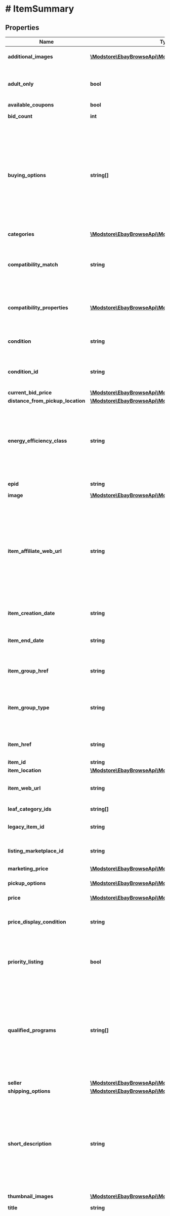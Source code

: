 # # ItemSummary

## Properties

Name | Type | Description | Notes
------------ | ------------- | ------------- | -------------
**additional_images** | [**\Modstore\EbayBrowseApi\Model\Image[]**](Image.md) | An array of containers with the URLs for the images that are in addition to the primary image. The primary image is returned in the &lt;code&gt;image.imageUrl&lt;/code&gt; field. | [optional]
**adult_only** | **bool** | This indicates if the item is for adults only. For more information about adult-only items on eBay, refer to the &lt;a href&#x3D;\&quot;https://www.ebay.com/help/policies/prohibited-restricted-items/adult-items-policy?id&#x3D;4278 \&quot; target&#x3D;\&quot;_blank\&quot;&gt;Adult items policy&lt;/a&gt;. | [optional]
**available_coupons** | **bool** | This boolean attribute indicates if coupons are available for the item. | [optional]
**bid_count** | **int** | This integer value indicates the total number of bids that have been placed for an auction item. This field is only returned for auction items. | [optional]
**buying_options** | **string[]** | A comma separated list of all the purchase options available for the item.&lt;br&gt;&lt;br&gt;&lt;b&gt;Values Returned:&lt;/b&gt;&lt;ul&gt;&lt;li&gt;&lt;code&gt;FIXED_PRICE&lt;/code&gt;&lt;br&gt;Indicates the buyer can purchase the item for a set price using the &lt;i&gt;Buy It Now&lt;/i&gt; button.&lt;/li&gt;&lt;li&gt;&lt;code&gt;AUCTION&lt;/code&gt;&lt;br&gt;Indicates the buyer can place a bid for the item. After the first bid is placed, this becomes a live auction item and is the only buying option for this item.&lt;/li&gt;&lt;li&gt;&lt;code&gt;BEST_OFFER&lt;/code&gt;&lt;br&gt;Items where the buyer can send the seller a price they are willing to pay for the item. The seller can accept, reject, or send a counter offer. For additional information about Best Offer, refer to &lt;a href&#x3D;\&quot;https://www.ebay.com/help/selling/listings/selling-buy-now/adding-best-offer-listing?id&#x3D;4144 \&quot; target&#x3D;\&quot;_blank\&quot;&gt;Adding Best Offer to your listing and sending offers to buyers&lt;/a&gt;.&lt;/li&gt;&lt;li&gt;&lt;code&gt;CLASSIFIED_AD&lt;/code&gt;&lt;br&gt;Indicates that the final sales transaction is to be completed outside of the eBay environment.&lt;/li&gt;&lt;/ul&gt; | [optional]
**categories** | [**\Modstore\EbayBrowseApi\Model\Category[]**](Category.md) | This array returns the name and ID of each category associated with the item, including top level, branch, and leaf categories. | [optional]
**compatibility_match** | **string** | This indicates how well an item matches the &lt;code&gt;compatibility_filter&lt;/code&gt; product attributes.&lt;br&gt;&lt;br&gt;&lt;b&gt;Valid Values:&lt;/b&gt;&lt;ul&gt;&lt;li&gt;&lt;code&gt;EXACT&lt;/code&gt;&lt;/li&gt;&lt;li&gt;&lt;code&gt;POSSIBLE&lt;/li&gt;&lt;/ul&gt; For implementation help, refer to &lt;a href&#x3D;&#39;https://developer.ebay.com/api-docs/buy/browse/types/gct:CompatibilityMatchEnum&#39;&gt;eBay API documentation&lt;/a&gt; | [optional]
**compatibility_properties** | [**\Modstore\EbayBrowseApi\Model\CompatibilityProperty[]**](CompatibilityProperty.md) | This container returns only the product attributes that are compatible with the item. These attributes were specified in the &lt;code&gt;compatibility_filter&lt;/code&gt; in the request. This means that if you passed in 5 attributes and only 4 are compatible, only those 4 are returned. If none of the attributes are compatible, this container is not returned. | [optional]
**condition** | **string** | The text describing the condition of the item, such as &lt;b&gt;New&lt;/b&gt; or &lt;b&gt;Used&lt;/b&gt;. For a list of condition names, refer to &lt;a href&#x3D;\&quot;/devzone/finding/callref/enums/conditionIdList.html \&quot; target&#x3D;\&quot;_blank\&quot;&gt;Item Condition IDs and Names&lt;/a&gt;. | [optional]
**condition_id** | **string** | The identifier of the condition of the item. For example, &lt;code&gt;1000&lt;/code&gt; is the identifier for &lt;code&gt;NEW&lt;/code&gt;. For a list of condition names and IDs, refer to &lt;a href&#x3D;\&quot;/devzone/finding/callref/enums/conditionIdList.html \&quot; target&#x3D;\&quot;_blank\&quot;&gt;Item Condition IDs and Names&lt;/a&gt;. | [optional]
**current_bid_price** | [**\Modstore\EbayBrowseApi\Model\ConvertedAmount**](ConvertedAmount.md) |  | [optional]
**distance_from_pickup_location** | [**\Modstore\EbayBrowseApi\Model\TargetLocation**](TargetLocation.md) |  | [optional]
**energy_efficiency_class** | **string** | This indicates the &lt;a href&#x3D;\&quot;https://en.wikipedia.org/wiki/European_Union_energy_label \&quot; target&#x3D;\&quot;_blank\&quot;&gt;European energy efficiency&lt;/a&gt; rating (EEK) of the item. Energy efficiency ratings apply to products listed by commercial vendors in electronics categories only. &lt;br&gt;&lt;br&gt;Currently, this field is only applicable for the Germany site, and is returned only if the seller specifies the energy efficiency rating through item specifics at listing time. Rating values include &lt;code&gt;A+++&lt;/code&gt;, &lt;code&gt;A++&lt;/code&gt;, &lt;code&gt;A+&lt;/code&gt;, &lt;code&gt;A&lt;/code&gt;, &lt;code&gt;B&lt;/code&gt;, &lt;code&gt;C&lt;/code&gt;, &lt;code&gt;D&lt;/code&gt;, &lt;code&gt;E&lt;/code&gt;, &lt;code&gt;F&lt;/code&gt;, and &lt;code&gt;G&lt;/code&gt;. | [optional]
**epid** | **string** | An ePID is the eBay product identifier of a product from the eBay product catalog.  This indicates the product in which the item belongs. | [optional]
**image** | [**\Modstore\EbayBrowseApi\Model\Image**](Image.md) |  | [optional]
**item_affiliate_web_url** | **string** | The URL to the View Item page of the item which includes the affiliate tracking ID.&lt;br&gt;&lt;br&gt;&lt;span class&#x3D;\&quot;tablenote\&quot;&gt;&lt;b&gt;Note:&lt;/b&gt; In order to receive commissions on sales, eBay Partner Network affiliates must use this URL to forward buyers to the listing on the eBay marketplace.&lt;/span&gt;&lt;br&gt;The &lt;code&gt;itemAffiliateWebUrl&lt;/code&gt; is returned only if:&lt;ul&gt;&lt;li&gt;The marketplace through which the item is being viewed is part of the eBay Partner Network. Currently Singapore (&lt;code&gt;EBAY_SG&lt;/code&gt;) is &lt;b&gt;not&lt;/b&gt; supported.&lt;br&gt;&lt;br&gt;For additional information, refer to &lt;a href&#x3D;\&quot;https://partnerhelp.ebay.com/helpcenter/s/article/countries-available-as-a-program-in-EPN?language&#x3D;en_US \&quot; target&#x3D;\&quot;_blank\&quot;&gt;eBay Partner Network&lt;/a&gt;.&lt;/li&gt;&lt;li&gt;The seller enables affiliate tracking for the item by including the &lt;code&gt;&lt;a href&#x3D;\&quot;/api-docs/buy/static/api-browse.html#Headers\&quot;&gt;X-EBAY-C-ENDUSERCTX&lt;/a&gt;&lt;/code&gt; request header in the method.&lt;/li&gt;&lt;/ul&gt; | [optional]
**item_creation_date** | **string** | The date and time when the item listing was created. This value is returned in UTC format (yyyy-MM-ddThh:mm:ss.sssZ), which you can convert into the local time of the buyer. | [optional]
**item_end_date** | **string** | The date and time up to which the item can be purchased. This value is returned in UTC format (yyyy-MM-ddThh:mm:ss.sssZ), which you can convert into the local time of the buyer.&lt;br&gt;&lt;br&gt;&lt;span class&#x3D;\&quot;tablenote\&quot;&gt;&lt;b&gt;Note:&lt;/b&gt; This field is not returned for Good &#39;Til Cancelled (GTC) listings.&lt;/span&gt; | [optional]
**item_group_href** | **string** | The HATEOAS reference of the parent page of the item group. An item group is an item that has various aspect differences, such as color, size, storage capacity, etc.&lt;br&gt;&lt;br&gt;&lt;span class&#x3D;\&quot;tablenote\&quot;&gt;&lt;b&gt;Note:&lt;/b&gt; This field is returned only for item groups.&lt;/span&gt; | [optional]
**item_group_type** | **string** | The indicates the item group type. An item group is an item that has various aspect differences, such as color, size, storage capacity, etc. &lt;br&gt;&lt;br&gt;Currently only the &lt;code&gt;SELLER_DEFINED_VARIATIONS&lt;/code&gt; is supported and indicates this is an item group created by the seller.&lt;br&gt;&lt;br&gt;&lt;span class&#x3D;\&quot;tablenote\&quot;&gt;&lt;b&gt;Note:&lt;/b&gt; This field is returned only for item groups.&lt;/span&gt; | [optional]
**item_href** | **string** | The URI for the Browse API &lt;a href&#x3D;\&quot;/api-docs/buy/browse/resources/item/methods/getItem\&quot; target&#x3D;\&quot;_blank\&quot;&gt;getItem&lt;/a&gt; method, which can be used to retrieve more details about items in the search results. | [optional]
**item_id** | **string** | The unique RESTful identifier of the item. | [optional]
**item_location** | [**\Modstore\EbayBrowseApi\Model\ItemLocationImpl**](ItemLocationImpl.md) |  | [optional]
**item_web_url** | **string** | The URL to the View Item page of the item. This enables you to include a \&quot;Report Item on eBay\&quot; hyperlink that takes the buyer to the View Item page on eBay. From there they can report any issues regarding this item to eBay. | [optional]
**leaf_category_ids** | **string[]** | The leaf category IDs of the item. When the item belongs to two leaf categories, the ID values are returned in the order primary, secondary. | [optional]
**legacy_item_id** | **string** | The unique identifier of the eBay listing that contains the item. This is the traditional/legacy ID that is often seen in the URL of the listing View Item page. | [optional]
**listing_marketplace_id** | **string** | The ID of the eBay marketplace on which the seller listed the item. For implementation help, refer to &lt;a href&#x3D;&#39;https://developer.ebay.com/api-docs/buy/browse/types/ba:MarketplaceIdEnum&#39;&gt;eBay API documentation&lt;/a&gt; | [optional]
**marketing_price** | [**\Modstore\EbayBrowseApi\Model\MarketingPrice**](MarketingPrice.md) |  | [optional]
**pickup_options** | [**\Modstore\EbayBrowseApi\Model\PickupOptionSummary[]**](PickupOptionSummary.md) | This container returns the local pickup options available to the buyer. This container is returned only if the user is searching for local pickup items and set the local pickup filters in the method request. | [optional]
**price** | [**\Modstore\EbayBrowseApi\Model\ConvertedAmount**](ConvertedAmount.md) |  | [optional]
**price_display_condition** | **string** | Indicates when in the buying flow the item&#39;s price can appear for minimum advertised price (MAP) items, which is the lowest price a retailer can advertise/show for this item. For implementation help, refer to &lt;a href&#x3D;&#39;https://developer.ebay.com/api-docs/buy/browse/types/gct:PriceDisplayConditionEnum&#39;&gt;eBay API documentation&lt;/a&gt; | [optional]
**priority_listing** | **bool** | This field is returned as &lt;code&gt;true&lt;/code&gt; if the listing is part of a Promoted Listing campaign. Promoted Listings are available to &lt;b&gt;Above Standard&lt;/b&gt; and &lt;b&gt;Top Rated&lt;/b&gt; sellers with recent sales activity.&lt;br&gt;&lt;br&gt;&lt;span class&#x3D;\&quot;tablenote\&quot;&gt;&lt;b&gt;Note:&lt;/b&gt; Priority Listing is returned only with a Best Match sort and will not be returned for other sort options.&lt;/span&gt; | [optional]
**qualified_programs** | **string[]** | An array of the qualified programs available for the item, such as &lt;code&gt;EBAY_PLUS&lt;/code&gt;, &lt;code&gt;AUTHENTICITY_GUARANTEE&lt;/code&gt;, and &lt;code&gt;AUTHENTICITY_VERIFICATION&lt;/code&gt;.&lt;br&gt;&lt;br&gt;eBay Plus is a premium account option for buyers, which provides benefits such as fast, free domestic shipping and free returns on selected items. Top-Rated eBay sellers must opt in to eBay Plus to be able to offer the program on qualifying listings. Sellers must commit to next-day delivery of those items.&lt;br&gt;&lt;br&gt;&lt;span class&#x3D;\&quot;tablenote\&quot;&gt;&lt;b&gt;Note: &lt;/b&gt; eBay Plus is available only to buyers in the Germany, Austria, and Australia marketplaces.&lt;/span&gt;&lt;br&gt;&lt;br&gt;The eBay &lt;a href&#x3D;\&quot;https://pages.ebay.com/authenticity-guarantee/ \&quot; target&#x3D;\&quot;_blank\&quot;&gt;Authenticity Guarantee&lt;/a&gt; program enables third-party authenticators to perform authentication verification inspections on items such as watches and sneakers. | [optional]
**seller** | [**\Modstore\EbayBrowseApi\Model\Seller**](Seller.md) |  | [optional]
**shipping_options** | [**\Modstore\EbayBrowseApi\Model\ShippingOptionSummary[]**](ShippingOptionSummary.md) | This container returns the shipping options available to ship the item. | [optional]
**short_description** | **string** | This text string is derived from the item condition and the item aspects (such as size, color, capacity, model, brand, etc.) Sometimes the title does not provide enough information but the description is too big. Surfacing the &lt;code&gt;shortDescription&lt;/code&gt; can often provide buyers with the additional information that could help them make a buying decision.&lt;br&gt;&lt;br&gt;For example:&lt;pre&gt;\&quot;&lt;b&gt;title&lt;/b&gt;\&quot;: \&quot;Petrel U42W FPV Drone RC Quadcopter w/HD Camera Live Video One Key Off / Landing\&quot;,&lt;br&gt;\&quot;&lt;b&gt;shortDescription&lt;/b&gt;\&quot;: \&quot;1 U42W Quadcopter. Syma X5SW-V3 Wifi FPV RC Drone Quadcopter 2.4Ghz 6-Axis Gyro with Headless Mode. Syma X20 Pocket Drone 2.4Ghz Mini RC Quadcopter Headless Mode Altitude Hold. One Key Take Off / Landing function: allow beginner to easy to fly the drone without any skill.\&quot;,&lt;/pre&gt;&lt;br&gt;&lt;b&gt;Restriction:&lt;/b&gt; This field is returned by the &lt;b&gt;search&lt;/b&gt; method only when &lt;code&gt;fieldgroups&lt;/code&gt; &#x3D; &lt;code&gt;EXTENDED&lt;/code&gt;. | [optional]
**thumbnail_images** | [**\Modstore\EbayBrowseApi\Model\Image[]**](Image.md) | An array of thumbnail images for the item. | [optional]
**title** | **string** | The seller-created title of the item.&lt;br&gt;&lt;br&gt;&lt;b&gt;Maximum Length:&lt;/b&gt; 80 characters | [optional]
**top_rated_buying_experience** | **bool** | This indicates if the item is a top-rated plus item. There are three benefits of a top-rated plus item: a  minimum 30-day money-back return policy; shipping the item in 1 business day with tracking provided; and the added comfort of knowing that this item is from an experienced seller with the highest buyer ratings. For more information, refer to &lt;a href&#x3D;\&quot;https://pages.ebay.com/topratedplus/index.html \&quot; target&#x3D;\&quot;_blank\&quot;&gt;Look for Top Rated Plus Items&lt;/a&gt; and &lt;a href&#x3D;\&quot;https://www.ebay.com/help/selling/seller-levels-performance-standards/seller-levels-performance-standards?id&#x3D;4080 \&quot; target&#x3D;\&quot;_blank\&quot;&gt;Seller performance overview&lt;/a&gt;. | [optional]
**tyre_label_image_url** | **string** | The URL to the image that shows the information on the tyre label. | [optional]
**unit_price** | [**\Modstore\EbayBrowseApi\Model\ConvertedAmount**](ConvertedAmount.md) |  | [optional]
**unit_pricing_measure** | **string** | The designation, such as size, weight, volume, count, etc., that was used to specify the quantity of the item. This helps buyers compare prices.&lt;br&gt;&lt;br&gt;For example, the following tells the buyer that the item is 7.99 per 100 grams.&lt;pre&gt;\&quot;unitPricingMeasure\&quot;: \&quot;100g\&quot;,&lt;br&gt; \&quot;unitPrice\&quot;: {&lt;br&gt;&amp;nbsp;&amp;nbsp;\&quot;value\&quot;: \&quot;7.99\&quot;,&lt;br&gt;&amp;nbsp;&amp;nbsp;\&quot;currency\&quot;: \&quot;GBP\&quot;&lt;/pre&gt; | [optional]
**watch_count** | **int** | The number of users that have added the item to their watch list.&lt;br&gt;&lt;br&gt;&lt;span class&#x3D;\&quot;tablenote\&quot;&gt;&lt;b&gt;Note:&lt;/b&gt; This field is restricted to applications that have been granted permission to access this feature. You must submit an &lt;a href&#x3D;\&quot;/my/support/tickets?tab&#x3D;app-check \&quot; target&#x3D;\&quot;_blank\&quot;&gt;App Check ticket&lt;/a&gt; to request this access. In the App Check form, add a note to the &lt;b&gt;Application Title/Summary&lt;/b&gt; and/or &lt;b&gt;Application Details&lt;/b&gt; fields indicating that you want access to Watch Count data in the Browse API.&lt;/span&gt; | [optional]

[[Back to Model list]](../../README.md#models) [[Back to API list]](../../README.md#endpoints) [[Back to README]](../../README.md)
